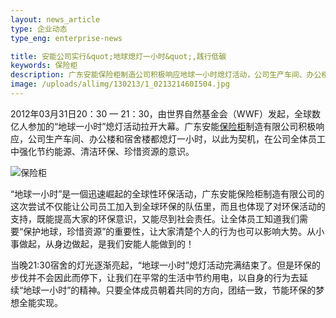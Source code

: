 ```yaml
---
layout: news_article
type: 企业动态
type_eng: enterprise-news

title: 安能公司实行&quot;地球熄灯一小时&quot;,践行低碳
keywords: 保险柜
description: 广东安能保险柜制造公司积极响应地球一小时熄灯活动，公司生产车间、办公楼和宿舍楼都熄灯一小时，强化全体员工节约能源、清洁环保、珍惜资源的意识。
image: /uploads/allimg/130213/1_021321460I504.jpg
---
```

2012年03月31日20：30 — 21：30，由世界自然基金会（WWF）发起，全球数亿人参加的“地球一小时”熄灯活动拉开大幕。广东安能[保险柜](http://www.qnnsafe.com/)制造有限公司积极响应，公司生产车间、办公楼和宿舍楼都熄灯一小时，以此为契机，在公司全体员工中强化节约能源、清洁环保、珍惜资源的意识。

![保险柜](http://www.qnnsafe.com/image-news/id035001.jpg)

“地球一小时”是一個迅速崛起的全球性环保活动，广东安能保险柜制造有限公司的这次尝试不仅能让公司员工加入到全球环保的队伍里，而且也体现了对环保活动的支持，既能提高大家的环保意识，又能尽到社会责任。让全体员工知道我们需要“保护地球，珍惜资源”的重要性，让大家清楚个人的行为也可以影响大势。从小事做起，从身边做起，是我们安能人能做到的！

当晚21:30宿舍的灯光逐渐亮起，“地球一小时”熄灯活动完满结束了。但是环保的步伐并不会因此而停下，让我们在平常的生活中节约用电，以自身的行为去延续“地球一小时”的精神。只要全体成员朝着共同的方向，团结一致，节能环保的梦想全能实现。
